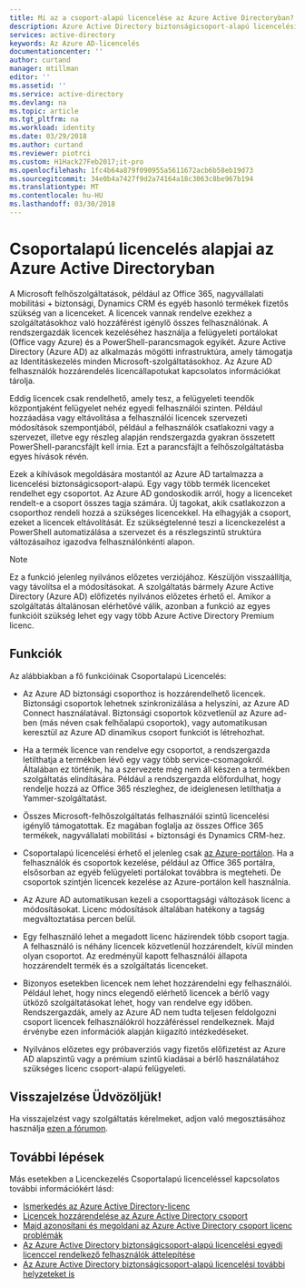 ```yaml
---
title: Mi az a csoport-alapú licencelése az Azure Active Directoryban? | Microsoft Docs
description: Azure Active Directory biztonságicsoport-alapú licencelési, hogyan működik és ajánlott eljárások leírása
services: active-directory
keywords: Az Azure AD-licencelés
documentationcenter: ''
author: curtand
manager: mtillman
editor: ''
ms.assetid: ''
ms.service: active-directory
ms.devlang: na
ms.topic: article
ms.tgt_pltfrm: na
ms.workload: identity
ms.date: 03/29/2018
ms.author: curtand
ms.reviewer: piotrci
ms.custom: H1Hack27Feb2017;it-pro
ms.openlocfilehash: 1fc4b64a879f090955a5611672acb6b58eb19d73
ms.sourcegitcommit: 34e0b4a7427f9d2a74164a18c3063c8be967b194
ms.translationtype: MT
ms.contentlocale: hu-HU
ms.lasthandoff: 03/30/2018
---
```

# <a name="group-based-licensing-basics-in-azure-active-directory"></a>Csoportalapú licencelés alapjai az Azure Active Directoryban

A Microsoft felhőszolgáltatások, például az Office 365, nagyvállalati mobilitási + biztonsági, Dynamics CRM és egyéb hasonló termékek fizetős szükség van a licenceket. A licencek vannak rendelve ezekhez a szolgáltatásokhoz való hozzáférést igénylő összes felhasználónak. A rendszergazdák licencek kezeléséhez használja a felügyeleti portálokat (Office vagy Azure) és a PowerShell-parancsmagok egyikét. Azure Active Directory (Azure AD) az alkalmazás mögötti infrastruktúra, amely támogatja az Identitáskezelés minden Microsoft-szolgáltatásokhoz. Az Azure AD felhasználók hozzárendelés licencállapotukat kapcsolatos információkat tárolja.

Eddig licencek csak rendelhető, amely tesz, a felügyeleti teendők központjaként felügyelet nehéz egyedi felhasználói szinten. Például hozzáadása vagy eltávolítása a felhasználói licencek szervezeti módosítások szempontjából, például a felhasználók csatlakozni vagy a szervezet, illetve egy részleg alapján rendszergazda gyakran összetett PowerShell-parancsfájlt kell írnia. Ezt a parancsfájlt a felhőszolgáltatásba egyes hívások révén.

Ezek a kihívások megoldására mostantól az Azure AD tartalmazza a licencelési biztonságicsoport-alapú. Egy vagy több termék licenceket rendelhet egy csoportot. Az Azure AD gondoskodik arról, hogy a licenceket rendelt-e a csoport összes tagja számára. Új tagokat, akik csatlakozzon a csoporthoz rendeli hozzá a szükséges licencekkel. Ha elhagyják a csoport, ezeket a licencek eltávolítását. Ez szükségtelenné teszi a licenckezelést a PowerShell automatizálása a szervezet és a részlegszintű struktúra változásaihoz igazodva felhasználónkénti alapon.

>[!NOTE]
>Ez a funkció jelenleg nyilvános előzetes verziójához. Készüljön visszaállítja, vagy távolítsa el a módosításokat. A szolgáltatás bármely Azure Active Directory (Azure AD) előfizetés nyilvános előzetes érhető el. Amikor a szolgáltatás általánosan elérhetővé válik, azonban a funkció az egyes funkcióit szükség lehet egy vagy több Azure Active Directory Premium licenc.

## <a name="features"></a>Funkciók

Az alábbiakban a fő funkcióinak Csoportalapú Licencelés:

- Az Azure AD biztonsági csoporthoz is hozzárendelhető licencek. Biztonsági csoportok lehetnek szinkronizálása a helyszíni, az Azure AD Connect használatával. Biztonsági csoportok közvetlenül az Azure ad-ben (más néven csak felhőalapú csoportok), vagy automatikusan keresztül az Azure AD dinamikus csoport funkciót is létrehozhat.

- Ha a termék licence van rendelve egy csoportot, a rendszergazda letilthatja a termékben lévő egy vagy több service-csomagokról. Általában ez történik, ha a szervezete még nem áll készen a termékben szolgáltatás elindítására. Például a rendszergazda előfordulhat, hogy rendelje hozzá az Office 365 részleghez, de ideiglenesen letilthatja a Yammer-szolgáltatást.

- Összes Microsoft-felhőszolgáltatás felhasználói szintű licencelési igénylő támogatottak. Ez magában foglalja az összes Office 365 termékek, nagyvállalati mobilitási + biztonsági és Dynamics CRM-hez.

- Csoportalapú licencelési érhető el jelenleg csak [az Azure-portálon](https://portal.azure.com). Ha a felhasználók és csoportok kezelése, például az Office 365 portálra, elsősorban az egyéb felügyeleti portálokat továbbra is megteheti. De csoportok szintjén licencek kezelése az Azure-portálon kell használnia.

- Az Azure AD automatikusan kezeli a csoporttagsági változások licenc a módosításokat. Licenc módosítások általában hatékony a tagság megváltoztatása percen belül.

- Egy felhasználó lehet a megadott licenc házirendek több csoport tagja. A felhasználó is néhány licencek közvetlenül hozzárendelt, kívül minden olyan csoportot. Az eredményül kapott felhasználói állapota hozzárendelt termék és a szolgáltatás licenceket.

- Bizonyos esetekben licencek nem lehet hozzárendelni egy felhasználói. Például lehet, hogy nincs elegendő elérhető licencek a bérlő vagy ütköző szolgáltatásokat lehet, hogy van rendelve egy időben. Rendszergazdák, amely az Azure AD nem tudta teljesen feldolgozni csoport licencek felhasználókról hozzáféréssel rendelkeznek. Majd érvénybe ezen információk alapján kiigazító intézkedéseket.

- Nyilvános előzetes egy próbaverziós vagy fizetős előfizetést az Azure AD alapszintű vagy a prémium szintű kiadásai a bérlő használatához szükséges licenc csoport-alapú felügyeleti.

## <a name="your-feedback-is-welcome"></a>Visszajelzése Üdvözöljük!

Ha visszajelzést vagy szolgáltatás kérelmeket, adjon való megosztásához használja [ezen a fórumon](https://feedback.azure.com/forums/169401-azure-active-directory/category/317677-group-based-licensing).

## <a name="next-steps"></a>További lépések

Más esetekben a Licenckezelés Csoportalapú licenceléssel kapcsolatos további információkért lásd:

* [Ismerkedés az Azure Active Directory-licenc](active-directory-licensing-get-started-azure-portal.md)
* [Licencek hozzárendelése az Azure Active Directory csoport](active-directory-licensing-group-assignment-azure-portal.md)
* [Majd azonosítani és megoldani az Azure Active Directory csoport licenc problémák](active-directory-licensing-group-problem-resolution-azure-portal.md)
* [Az Azure Active Directory biztonságicsoport-alapú licencelési egyedi licenccel rendelkező felhasználók áttelepítése](active-directory-licensing-group-migration-azure-portal.md)
* [Az Azure Active Directory biztonságicsoport-alapú licencelési további helyzeteket is](active-directory-licensing-group-advanced.md)
